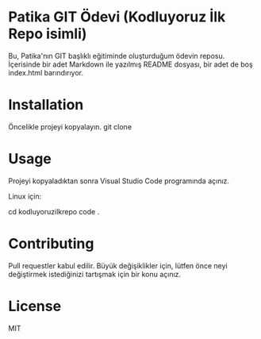 # Patika GIT Ödevi (Kodluyoruz İlk Repo isimli)
Bu, Patika'nın GIT başlıklı eğitiminde oluşturduğum ödevin reposu. İçerisinde bir adet Markdown ile yazılmış README dosyası, bir adet de boş index.html barındırıyor.
# Installation
Öncelikle projeyi kopyalayın.
git clone

# Usage
Projeyi kopyaladıktan sonra Visual Studio Code programında açınız.

Linux için:

cd kodluyoruzilkrepo
code .

# Contributing
Pull requestler kabul edilir. Büyük değişiklikler için, lütfen önce neyi değiştirmek istediğinizi tartışmak için bir konu açınız.

# License
MIT